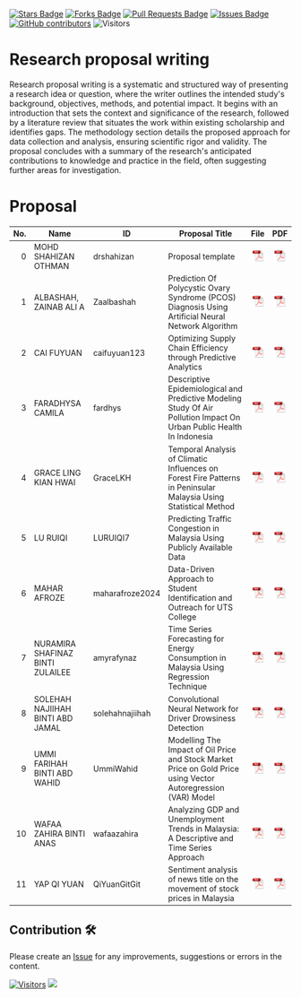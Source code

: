 <a href="https://github.com/drshahizan/research-design/stargazers"><img src="https://img.shields.io/github/stars/drshahizan/research-design" alt="Stars Badge"/></a>
<a href="https://github.com/drshahizan/research-design/network/members"><img src="https://img.shields.io/github/forks/drshahizan/research-design" alt="Forks Badge"/></a>
<a href="https://github.com/drshahizan/research-design/pulls"><img src="https://img.shields.io/github/issues-pr/drshahizan/research-design" alt="Pull Requests Badge"/></a>
<a href="https://github.com/drshahizan/research-design"><img src="https://img.shields.io/github/issues/drshahizan/research-design" alt="Issues Badge"/></a>
<a href="https://github.com/drshahizan/research-design/graphs/contributors"><img alt="GitHub contributors" src="https://img.shields.io/github/contributors/drshahizan/research-design?color=2b9348"></a>
![Visitors](https://api.visitorbadge.io/api/visitors?path=https%3A%2F%2Fgithub.com%2Fdrshahizan%2MCSD1043&labelColor=%23d9e3f0&countColor=%23697689&style=flat)

# Research proposal writing

Research proposal writing is a systematic and structured way of presenting a research idea or question, where the writer outlines the intended study's background, objectives, methods, and potential impact. It begins with an introduction that sets the context and significance of the research, followed by a literature review that situates the work within existing scholarship and identifies gaps. The methodology section details the proposed approach for data collection and analysis, ensuring scientific rigor and validity. The proposal concludes with a summary of the research's anticipated contributions to knowledge and practice in the field, often suggesting further areas for investigation.

# Proposal


| No. | Name                              | ID             | Proposal Title                                  | File | PDF |
|-----:|-----------------------------------|----------------|---------------------------------------|:-------------:|:-------------:|
| 0  | MOHD SHAHIZAN OTHMAN                      | drshahizan   |   Proposal template   | <a href="drshahizan"><img src="../images/pdf.svg" width="24px" height="24px"></a> | <a href="drshahizan"><img src="../images/pdf.svg" width="24px" height="24px"></a> |
| 1   | ALBASHAH, ZAINAB ALI A            | Zaalbashah     | Prediction Of Polycystic Ovary Syndrome (PCOS) Diagnosis Using Artificial Neural Network Algorithm     | <a href="zaalbashah"><img src="../images/pdf.svg" width="24px" height="24px"></a> | <a href="zaalbashah/ppt"><img src="../images/pdf.svg" width="24px" height="24px"></a> |
| 2   | CAI FUYUAN                        | caifuyuan123   | Optimizing Supply Chain Efficiency through Predictive Analytics     | <a href="caifuyuan123"><img src="../images/pdf.svg" width="24px" height="24px"></a> | <a href="caifuyuan123/ppt"><img src="../images/pdf.svg" width="24px" height="24px"></a> |
| 3   | FARADHYSA CAMILA                  | fardhys        |  Descriptive Epidemiological and Predictive Modeling Study Of Air Pollution Impact On Urban Public Health In Indonesia  | <a href="fardhys"><img src="../images/pdf.svg" width="24px" height="24px"></a> | <a href="fardhys/ppt"><img src="../images/pdf.svg" width="24px" height="24px"></a> |
| 4   | GRACE LING KIAN HWAI              | GraceLKH       | Temporal Analysis of Climatic Influences on Forest Fire Patterns in Peninsular Malaysia Using Statistical Method | <a href="GraceLKH"><img src="../images/pdf.svg" width="24px" height="24px"></a>  | <a href="GraceLKH/ppt"><img src="../images/pdf.svg" width="24px" height="24px"></a>  |
| 5   | LU RUIQI                          | LURUIQI7       |  Predicting Traffic Congestion in Malaysia Using Publicly Available Data  | <a href="LURUIQI7"><img src="../images/pdf.svg" width="24px" height="24px"></a> | <a href="LURUIQI7/ppt"><img src="../images/pdf.svg" width="24px" height="24px"></a> |
| 6   | MAHAR AFROZE                      | maharafroze2024|  Data-Driven Approach to Student Identification and Outreach for UTS College | <a href="MaharAfroze"><img src="../images/pdf.svg" width="24px" height="24px"></a> | <a href="MaharAfroze/ppt"><img src="../images/pdf.svg" width="24px" height="24px"></a> |
| 7   | NURAMIRA SHAFINAZ BINTI ZULAILEE  | amyrafynaz     | Time Series Forecasting for Energy Consumption in Malaysia Using Regression Technique | <a href="amyrafynaz"><img src="../images/pdf.svg" width="24px" height="24px"></a> | <a href="amyrafynaz/ppt"><img src="../images/pdf.svg" width="24px" height="24px"></a> |
| 8   | SOLEHAH NAJIIHAH BINTI ABD JAMAL  | solehahnajiihah| Convolutional Neural Network for Driver Drowsiness Detection | <a href="solehahnajiihah"><img src="../images/pdf.svg" width="24px" height="24px"></a> | <a href="solehahnajiihah"><img src="../images/pdf.svg" width="24px" height="24px"></a> |
| 9   | UMMI FARIHAH BINTI ABD WAHID      | UmmiWahid      |  Modelling The Impact of Oil Price and Stock Market Price on Gold Price using Vector Autoregression (VAR) Model    | <a href="UmmiWahid"><img src="../images/pdf.svg" width="24px" height="24px"></a> | <a href="UmmiWahid/ppt"><img src="../images/pdf.svg" width="24px" height="24px"></a> |
| 10  | WAFAA ZAHIRA BINTI ANAS           | wafaazahira    | Analyzing GDP and Unemployment Trends in Malaysia: A Descriptive and Time Series Approach  | <a href="wafaazahira"><img src="../images/pdf.svg" width="24px" height="24px"></a> | <a href="wafaazahira/ppt"><img src="../images/pdf.svg" width="24px" height="24px"></a> |
| 11  | YAP QI YUAN                       | QiYuanGitGit   |   Sentiment analysis of news title on the movement of stock prices in Malaysia   | <a href="QiYuanGitGit"><img src="../images/pdf.svg" width="24px" height="24px"></a> | <a href="QiYuanGitGit/ppt"><img src="../images/pdf.svg" width="24px" height="24px"></a> |

## Contribution 🛠️
Please create an [Issue](https://github.com/drshahizan/research-design/issues) for any improvements, suggestions or errors in the content.



[![Visitors](https://api.visitorbadge.io/api/visitors?path=https%3A%2F%2Fgithub.com%2Fdrshahizan&labelColor=%23697689&countColor=%23555555&style=plastic)](https://visitorbadge.io/status?path=https%3A%2F%2Fgithub.com%2Fdrshahizan)
![](https://hit.yhype.me/github/profile?user_id=81284918)
